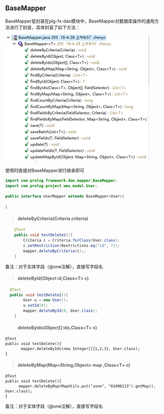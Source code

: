 ## BaseMapper

BaseMapper是封装在plg-fx-dao模块中，BaseMapper对数据库操作的通用方法进行了封装，具体封装了如下方法：

![](/assets/import3.png)

使用时直接对BaseMapper进行继承即可

```java
import com.prolog.framework.dao.mapper.BaseMapper;
import com.prolog.project.wms.model.User;

public interface UserMapper extends BaseMapper<User>{

}
```

> #### deleteByCriteria\(Criteria criteria\)

```java
    @Test
    public void testDelete2(){
        Criteria c = Criteria.forClass(User.class);
        c.setRestriction(Restrictions.eq("id", 7));
        mapper.deleteByCriteria(c);;
    }
```

备注：对于实体字段（@one注解），直接写字段名

> #### deleteById\(Object id,Class&lt;T&gt; c\)

```java
  @Test
  public void testDelete1(){
        User u = new User();
        u.setId(8);
        mapper.deleteById(8, User.class);
    }
```

> #### deleteByIds\(Object\[\] ids,Class&lt;T&gt; c\)

```
@Test
public void testDelete(){
       mapper.deleteByIds(new Integer[]{1,2,3}, User.class);
}
```

> #### deleteByMap\(Map&lt;String,Object&gt; map ,Class&lt;T&gt; c\)

```
@Test
public void testDelete(){
      mapper.deleteByMap(MapUtils.put("zone", "01090113").getMap(), User.class);
}
```

备注：对于实体字段（@one注解），直接写字段名

